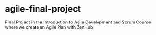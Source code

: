 # agile-final-project
Final Project in the Introduction to Agile Development and Scrum Course where we create an Agile Plan with ZenHub
